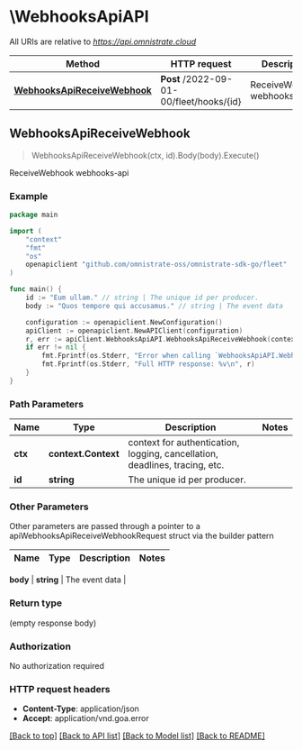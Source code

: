 # \WebhooksApiAPI

All URIs are relative to *https://api.omnistrate.cloud*

Method | HTTP request | Description
------------- | ------------- | -------------
[**WebhooksApiReceiveWebhook**](WebhooksApiAPI.md#WebhooksApiReceiveWebhook) | **Post** /2022-09-01-00/fleet/hooks/{id} | ReceiveWebhook webhooks-api



## WebhooksApiReceiveWebhook

> WebhooksApiReceiveWebhook(ctx, id).Body(body).Execute()

ReceiveWebhook webhooks-api

### Example

```go
package main

import (
	"context"
	"fmt"
	"os"
	openapiclient "github.com/omnistrate-oss/omnistrate-sdk-go/fleet"
)

func main() {
	id := "Eum ullam." // string | The unique id per producer.
	body := "Quos tempore qui accusamus." // string | The event data

	configuration := openapiclient.NewConfiguration()
	apiClient := openapiclient.NewAPIClient(configuration)
	r, err := apiClient.WebhooksApiAPI.WebhooksApiReceiveWebhook(context.Background(), id).Body(body).Execute()
	if err != nil {
		fmt.Fprintf(os.Stderr, "Error when calling `WebhooksApiAPI.WebhooksApiReceiveWebhook``: %v\n", err)
		fmt.Fprintf(os.Stderr, "Full HTTP response: %v\n", r)
	}
}
```

### Path Parameters


Name | Type | Description  | Notes
------------- | ------------- | ------------- | -------------
**ctx** | **context.Context** | context for authentication, logging, cancellation, deadlines, tracing, etc.
**id** | **string** | The unique id per producer. | 

### Other Parameters

Other parameters are passed through a pointer to a apiWebhooksApiReceiveWebhookRequest struct via the builder pattern


Name | Type | Description  | Notes
------------- | ------------- | ------------- | -------------

 **body** | **string** | The event data | 

### Return type

 (empty response body)

### Authorization

No authorization required

### HTTP request headers

- **Content-Type**: application/json
- **Accept**: application/vnd.goa.error

[[Back to top]](#) [[Back to API list]](../README.md#documentation-for-api-endpoints)
[[Back to Model list]](../README.md#documentation-for-models)
[[Back to README]](../README.md)

